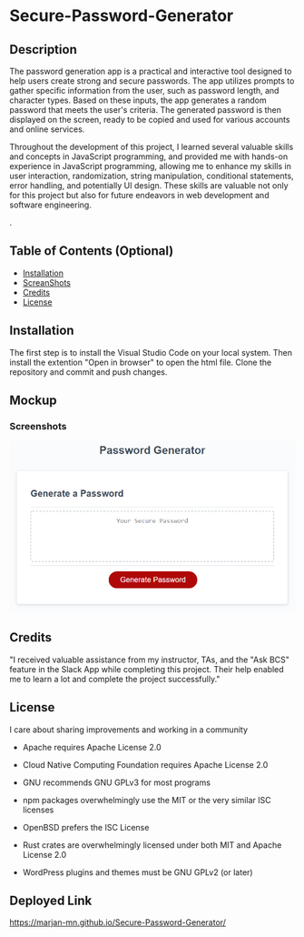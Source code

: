 # Secure-Password-Generator

## Description

The password generation app is a practical and interactive tool designed to help users create strong and secure passwords. The app utilizes prompts to gather specific information from the user, such as password length, and character types. Based on these inputs, the app generates a random password that meets the user's criteria. The generated password is then displayed on the screen, ready to be copied and used for various accounts and online services.

Throughout the development of this project, I learned several valuable skills and concepts in JavaScript programming, and provided me with hands-on experience in JavaScript programming, allowing me to enhance my skills in user interaction, randomization, string manipulation, conditional statements, error handling, and potentially UI design. These skills are valuable not only for this project but also for future endeavors in web development and software engineering.

.

## Table of Contents (Optional)


- [Installation](#installation)
- [ScreanShots](#usage)
- [Credits](#credits)
- [License](#license)


## Installation

The first step is to install the Visual Studio Code on your local system. Then install the extention "Open in browser" to open the html file. Clone the repository and commit and push changes.


## Mockup
### Screenshots

![The password generation webpage includes a button to generat password and a empty box that the new password going to be there](./assets/03-javascript-homework-demo.png)

## Credits

"I received valuable assistance from my instructor, TAs, and the "Ask BCS" feature in the Slack App while completing this project. Their help enabled me to learn a lot and complete the project successfully."


## License

I care about sharing improvements and working in a community 
- Apache requires Apache License 2.0

- Cloud Native Computing Foundation requires Apache License 2.0

- GNU recommends GNU GPLv3 for most programs

- npm packages overwhelmingly use the MIT or the very similar ISC licenses

- OpenBSD prefers the ISC License

- Rust crates are overwhelmingly licensed under both MIT and Apache License 2.0

- WordPress plugins and themes must be GNU GPLv2 (or later)



## Deployed Link
https://marjan-mn.github.io/Secure-Password-Generator/
